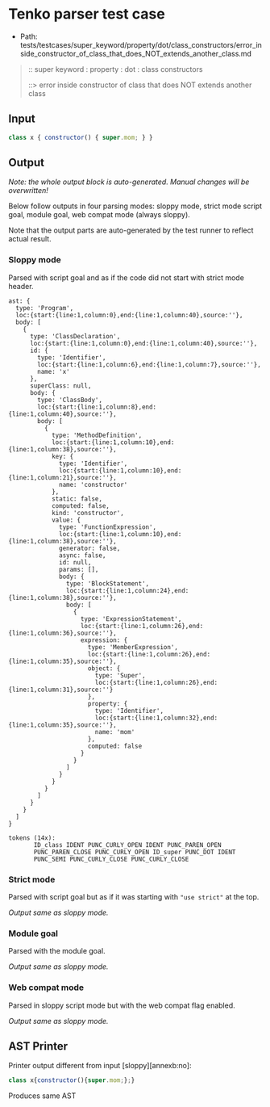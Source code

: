 # Tenko parser test case

- Path: tests/testcases/super_keyword/property/dot/class_constructors/error_inside_constructor_of_class_that_does_NOT_extends_another_class.md

> :: super keyword : property : dot : class constructors
>
> ::> error inside constructor of class that does NOT extends another class

## Input


`````js
class x { constructor() { super.mom; } }
`````

## Output

_Note: the whole output block is auto-generated. Manual changes will be overwritten!_

Below follow outputs in four parsing modes: sloppy mode, strict mode script goal, module goal, web compat mode (always sloppy).

Note that the output parts are auto-generated by the test runner to reflect actual result.

### Sloppy mode

Parsed with script goal and as if the code did not start with strict mode header.

`````
ast: {
  type: 'Program',
  loc:{start:{line:1,column:0},end:{line:1,column:40},source:''},
  body: [
    {
      type: 'ClassDeclaration',
      loc:{start:{line:1,column:0},end:{line:1,column:40},source:''},
      id: {
        type: 'Identifier',
        loc:{start:{line:1,column:6},end:{line:1,column:7},source:''},
        name: 'x'
      },
      superClass: null,
      body: {
        type: 'ClassBody',
        loc:{start:{line:1,column:8},end:{line:1,column:40},source:''},
        body: [
          {
            type: 'MethodDefinition',
            loc:{start:{line:1,column:10},end:{line:1,column:38},source:''},
            key: {
              type: 'Identifier',
              loc:{start:{line:1,column:10},end:{line:1,column:21},source:''},
              name: 'constructor'
            },
            static: false,
            computed: false,
            kind: 'constructor',
            value: {
              type: 'FunctionExpression',
              loc:{start:{line:1,column:10},end:{line:1,column:38},source:''},
              generator: false,
              async: false,
              id: null,
              params: [],
              body: {
                type: 'BlockStatement',
                loc:{start:{line:1,column:24},end:{line:1,column:38},source:''},
                body: [
                  {
                    type: 'ExpressionStatement',
                    loc:{start:{line:1,column:26},end:{line:1,column:36},source:''},
                    expression: {
                      type: 'MemberExpression',
                      loc:{start:{line:1,column:26},end:{line:1,column:35},source:''},
                      object: {
                        type: 'Super',
                        loc:{start:{line:1,column:26},end:{line:1,column:31},source:''}
                      },
                      property: {
                        type: 'Identifier',
                        loc:{start:{line:1,column:32},end:{line:1,column:35},source:''},
                        name: 'mom'
                      },
                      computed: false
                    }
                  }
                ]
              }
            }
          }
        ]
      }
    }
  ]
}

tokens (14x):
       ID_class IDENT PUNC_CURLY_OPEN IDENT PUNC_PAREN_OPEN
       PUNC_PAREN_CLOSE PUNC_CURLY_OPEN ID_super PUNC_DOT IDENT
       PUNC_SEMI PUNC_CURLY_CLOSE PUNC_CURLY_CLOSE
`````

### Strict mode

Parsed with script goal but as if it was starting with `"use strict"` at the top.

_Output same as sloppy mode._

### Module goal

Parsed with the module goal.

_Output same as sloppy mode._

### Web compat mode

Parsed in sloppy script mode but with the web compat flag enabled.

_Output same as sloppy mode._

## AST Printer

Printer output different from input [sloppy][annexb:no]:

````js
class x{constructor(){super.mom;};}
````

Produces same AST
